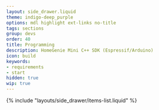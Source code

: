 ```yaml
---
layout: side_drawer.liquid
theme: indigo-deep_purple
options: mdl highlight ext-links no-title
tags: sections
group: devs
order: 40
title: Programming
description: HomeGenie Mini C++ SDK (Espressif/Arduino)
icon: build
keywords:
- requirements
- start
hidden: true
wip: true
---
```

{% include "layouts/side_drawer/items-list.liquid" %}




<!-- TODO: ..

## Creating a smart device with HomeGenie Mini library

```
pio project init -b esp32dev --project-option="lib_deps=HomeGenieMini"
```

// TODO: brief API/SDK docs

-->


